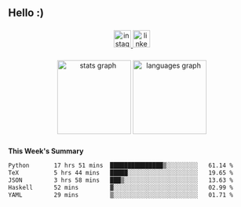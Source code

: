 <h2 align="left">Hello :)</h2>

###

<div align="center">
  <a href="https://www.instagram.com/sebi.klaus/" target="_blank">
    <img src="https://img.shields.io/static/v1?message=Instagram&logo=instagram&label=&color=E4405F&logoColor=white&labelColor=&style=for-the-badge" height="35" alt="instagram logo"  />
  </a>
  <a href="https://www.linkedin.com/in/sebastian-klaus-3aa64720b/" target="_blank">
    <img src="https://img.shields.io/static/v1?message=LinkedIn&logo=linkedin&label=&color=0077B5&logoColor=white&labelColor=&style=for-the-badge" height="35" alt="linkedin logo"  />
  </a>
</div>

###

<div align="center">
  <img src="https://github-readme-stats.vercel.app/api?username=IYourSunshineI&hide_title=false&hide_rank=false&show_icons=true&include_all_commits=true&count_private=true&disable_animations=false&theme=dracula&locale=en&hide_border=false&order=1" height="150" alt="stats graph"  />
  <img src="https://github-readme-stats.vercel.app/api/top-langs?username=IYourSunshineI&locale=en&hide_title=false&layout=compact&card_width=320&langs_count=5&theme=dracula&hide_border=false&order=2" height="150" alt="languages graph"  />
</div>

###

**This Week's Summary**
<!--START_SECTION:waka-->

```txt
Python       17 hrs 51 mins  ███████████████▒░░░░░░░░░   61.14 %
TeX          5 hrs 44 mins   █████░░░░░░░░░░░░░░░░░░░░   19.65 %
JSON         3 hrs 58 mins   ███▒░░░░░░░░░░░░░░░░░░░░░   13.63 %
Haskell      52 mins         ▓░░░░░░░░░░░░░░░░░░░░░░░░   02.99 %
YAML         29 mins         ▒░░░░░░░░░░░░░░░░░░░░░░░░   01.71 %
```

<!--END_SECTION:waka-->
